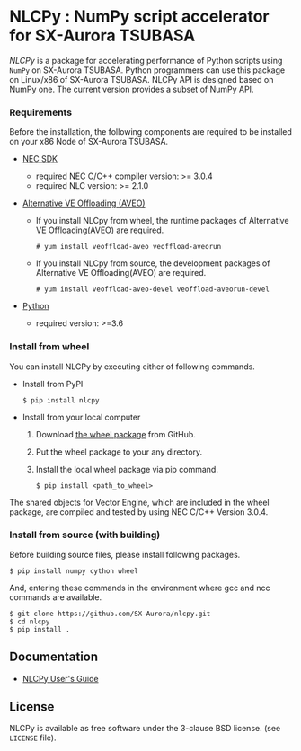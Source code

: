 
# NLCPy : NumPy script accelerator for SX-Aurora TSUBASA

*NLCPy* is a package for accelerating performance of Python scripts using `NumPy` on SX-Aurora TSUBASA. Python programmers can use this package on Linux/x86 of SX-Aurora TSUBASA. NLCPy API is designed based on NumPy one. The current version provides a subset of NumPy API.

### Requirements

Before the installation, the following components are required to be installed on your x86 Node of SX-Aurora TSUBASA.

- [NEC SDK](https://www.hpc.nec/documents/guide/pdfs/InstallationGuide_E.pdf)
	- required NEC C/C++ compiler version: >= 3.0.4
	- required NLC version: >= 2.1.0

- [Alternative VE Offloading (AVEO)](https://veos-sxarr-nec.github.io/aveo/index.html)
	- If you install NLCpy from wheel, the runtime packages of Alternative VE Offloading(AVEO) are required. 
    
        ```
        # yum install veoffload-aveo veoffload-aveorun
        ```

	- If you install NLCpy from source, the development packages of Alternative VE Offloading(AVEO) are required. 
	
        ```
        # yum install veoffload-aveo-devel veoffload-aveorun-devel
        ```  

- [Python](https://www.python.org/)
	- required version: >=3.6

### Install from wheel 

You can install NLCPy by executing either of following commands. 

- Install from PyPI

    ```
    $ pip install nlcpy
    ```

- Install from your local computer

    1. Download [the wheel package](https://github.com/SX-Aurora/nlcpy/releases/tag/v1.0.0b1) from GitHub.

    2. Put the wheel package to your any directory. 

    3. Install the local wheel package via pip command.  
    
        ```
        $ pip install <path_to_wheel>
        ```

The shared objects for Vector Engine, which are included in the wheel package, are compiled and tested by using NEC C/C++ Version 3.0.4.

### Install from source (with building)

Before building source files, please install following packages.   

```
$ pip install numpy cython wheel
```  

And, entering these commands in the environment where gcc and ncc commands are available.  

```
$ git clone https://github.com/SX-Aurora/nlcpy.git
$ cd nlcpy
$ pip install .
```  

## Documentation
- [NLCPy User's Guide](https://www.hpc.nec/documents/nlcpy/en/index.html)

## License

NLCPy is available as free software under the 3-clause BSD license. (see `LICENSE` file).  

